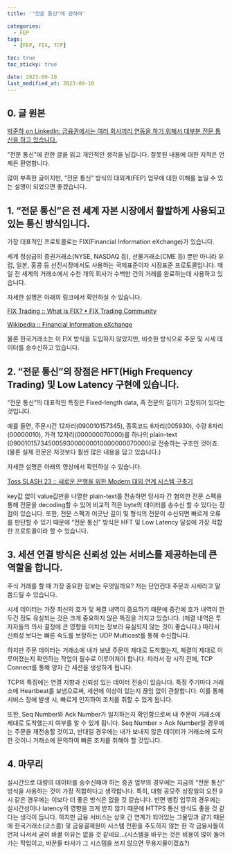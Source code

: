```yaml
---
title: '"전문 통신"에 관하여'

categories:
  - FEP
tags:
  - [FEP, FIX, TCP]

toc: true
toc_sticky: true

date: 2023-09-10
last_modified_at: 2023-09-10
---
```


## 0. 글 원본

[박준하 on LinkedIn: 금융권에서는 여러 회사끼리 연동을 하기 위해서 대부분 전문 통신을 하고 있습니다.](https://www.linkedin.com/posts/준하-박-42443064_금융권에서는-여러-회사끼리-연동을-하기-위해서-대부분-전문-통신을-하고-있습니다-activity-7105894467450126337-iYx4?utm_source=share&utm_medium=member_desktop)

“전문 통신”에 관한 글을 읽고 개인적인 생각을 남깁니다. 잘못된 내용에 대한 지적은 언제든 환영합니다.

많이 부족한 글이지만, “전문 통신” 방식의 대외계(FEP) 업무에 대한 이해를 높일 수 있는 설명이 되었으면 좋겠습니다.

## 1. “전문 통신”은 전 세계 자본 시장에서 활발하게 사용되고 있는 통신 방식입니다.

가장 대표적인 프로토콜로는 FIX(Financial Information eXchange)가 있습니다.

세계 정상급의 증권거래소(NYSE, NASDAQ 등), 선물거래소(CME 등) 뿐만 아니라 유럽, 일본, 홍콩 등 선진시장에서도 사용하는 국제표준이자 시장표준 프로토콜입니다. 매일 전 세계의 거래소에서 수천 개의 회사가 수백만 건의 거래를 완료하는데 사용하고 있습니다.

자세한 설명은 아래의 링크에서 확인하실 수 있습니다.

[FIX Trading :: What is FIX? • FIX Trading Community](https://www.fixtrading.org/what-is-fix/)

[Wikipedia :: Financial Information eXchange](https://en.wikipedia.org/wiki/Financial_Information_eXchange)

물론 한국거래소는 이 FIX 방식을 도입하지 않았지만, 비슷한 방식으로 주문 및 시세 데이터를 송수신하고 있습니다.

## 2. “전문 통신”의 장점은 HFT(High Frequency Trading) 및 Low Latency 구현에 있습니다.

“전문 통신”의 대표적인 특징은 Fixed-length data, 즉 전문의 길이가 고정되어 있다는 것입니다.

예를 들면, 주문시간 12자리(090010157345), 종목코드 6자리(005930), 수량 8자리(00000010), 가격 12자리(000000070000)를 하나의 plain-text (09001015734500593000000010000000070000)로 전송하는 구조인 것이죠. (물론 실제 전문은 저것보다 훨씬 많은 내용을 담고 있습니다.)

자세한 설명은 아래의 영상에서 확인하실 수 있습니다.

[Toss SLASH 23 :: 새로운 은행을 위한 Modern 대외 연계 시스템 구축기](https://toss.im/slash-23/session-detail/A2-4)

key값 없이 value값만을 나열한 plain-text를 전송하면 당사자 간 협의한 전문 스펙을 통해 전문을 decoding할 수 있어 비교적 적은 byte의 데이터를 송수신 할 수 있다는 장점이 있습니다. 또한, 전문 스펙과 어긋난 길이 및 형식의 전문이 수신되면 빠르게 오류를 판단할 수 있기 때문에 “전문 통신” 방식은 HFT 및 Low Latency 달성에 가장 적합한 프로토콜이라 할 수 있습니다.

## 3. 세션 연결 방식은 신뢰성 있는 서비스를 제공하는데 큰 역할을 합니다.

주식 거래를 할 때 가장 중요한 정보는 무엇일까요? 저는 단언컨대 주문과 시세라고 말씀드릴 수 있습니다.

시세 데이터는 가장 최신의 호가 및 체결 내역이 중요하기 때문에 중간에 호가 내역이 한 두건 정도 유실되는 것은 크게 중요하지 않은 특징을 가지고 있습니다. (체결 내역은 투자자들의 의사 결정에 큰 영향을 미치는 정보라 유실되지 않는 것이 좋습니다.) 따라서 신뢰성 보다는 빠른 속도를 보장하는 UDP Multicast를 통해 수신합니다.

하지만 주문 데이터는 거래소에 내가 보낸 주문이 제대로 도착했는지, 체결이 제대로 이루어졌는지 확인하는 작업이 필수로 이루어져야 합니다. 따라서 장 시작 전에, TCP Connect를 통해 양자 간 세션을 생성하게 됩니다.

TCP의 특징에는 연결 지향과 신뢰성 있는 데이터 전송이 있습니다. 특정 주기마다 거래소에 Heartbeat를 보냄으로써, 세션에 이상이 있는지 끊임 없이 관찰합니다. 이를 통해 서비스 장애 발생 시, 빠르게 인지하여 조치를 취할 수 있게 됩니다.

또한, Seq Number와 Ack Number가 일치하는지 확인함으로써 내 주문이 거래소에 제대로 도착했는지 여부를 알 수 있게 됩니다. Seq Number > Ack Number일 경우에는 주문을 재전송할 것이고, 반대일 경우에는 내가 보내지 않은 데이터가 거래소에 도착한 것이니 거래소에 문의하여 빠른 조치를 취해야 할 것입니다.

## 4. 마무리

실시간으로 대량의 데이터를 송수신해야 하는 증권 업무의 경우에는 지금의 “전문 통신” 방식을 사용하는 것이 가장 적합하다고 생각합니다. 특히, 대형 공모주 상장일의 오전 9시 같은 경우에는 이보다 더 좋은 방식은 없을 것 같습니다. 반면 뱅킹 업무의 경우에는 실시간성이나 latency의 영향을 크게 받지 않기 때문에 HTTPS 통신 방식도 좋을 것 같다는 생각이 듭니다. 하지만 금융 서비스는 상호 간 연계가 되어있는 그물망과 같기 때문에 한국거래소(코스콤) 및 금융결제원이 시스템 전환을 주도하지 않는 한 각 금융사들이 먼저 나서서 굳이 바꿀 이유는 없을 것 같네요…(시스템을 바꾸는 것은 비용이 많이 들어가는 작업이고, 바꾼들 타사가 그 시스템을 쓰지 않으면 무용지물이겠죠?)
